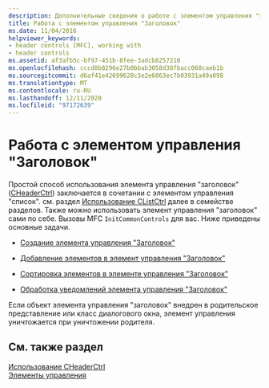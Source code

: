 ```yaml
---
description: Дополнительные сведения о работе с элементом управления "заголовок"
title: Работа с элементом управления "Заголовок"
ms.date: 11/04/2016
helpviewer_keywords:
- header controls [MFC], working with
- header controls
ms.assetid: af3afb5c-bf97-451b-8fee-3adcb8257210
ms.openlocfilehash: cccd8b8296e27b0bbab3058d38fbacc068caeb1b
ms.sourcegitcommit: d6af41e42699628c3e2e6063ec7b03931a49a098
ms.translationtype: MT
ms.contentlocale: ru-RU
ms.lasthandoff: 12/11/2020
ms.locfileid: "97172639"
---
```

# <a name="working-with-a-header-control"></a>Работа с элементом управления "Заголовок"

Простой способ использования элемента управления "заголовок" ([CHeaderCtrl](../mfc/reference/cheaderctrl-class.md)) заключается в сочетании с элементом управления "список". см. раздел [Использование CListCtrl](../mfc/using-clistctrl.md) далее в семействе разделов. Также можно использовать элемент управления "заголовок" сами по себе. Вызовы MFC `InitCommonControls` для вас. Ниже приведены основные задачи.

- [Создание элемента управления "Заголовок"](../mfc/creating-the-header-control.md)

- [Добавление элементов в элемент управления "Заголовок"](../mfc/adding-items-to-the-header-control.md)

- [Сортировка элементов в элементе управления "Заголовок"](../mfc/ordering-items-in-the-header-control.md)

- [Обработка уведомлений элемента управления "Заголовок"](../mfc/processing-header-control-notifications.md)

Если объект элемента управления "заголовок" внедрен в родительское представление или класс диалогового окна, элемент управления уничтожается при уничтожении родителя.

## <a name="see-also"></a>См. также раздел

[Использование CHeaderCtrl](../mfc/using-cheaderctrl.md)<br/>
[Элементы управления](../mfc/controls-mfc.md)

